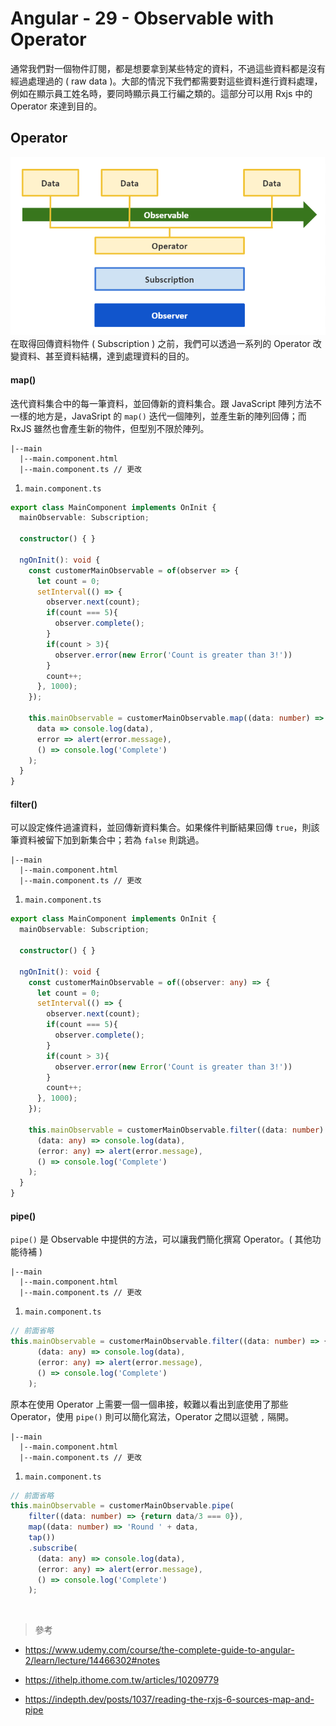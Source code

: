 # Angular - 29 - Observable with Operator
通常我們對一個物件訂閱，都是想要拿到某些特定的資料，不過這些資料都是沒有經過處理過的 ( raw data )。大部的情況下我們都需要對這些資料進行資料處理，例如在顯示員工姓名時，要同時顯示員工行編之類的。這部分可以用 Rxjs 中的 Operator 來達到目的。

## Operator
![](/images/29-1.png)
在取得回傳資料物件 ( Subscription ) 之前，我們可以透過一系列的 Operator 改變資料、甚至資料結構，達到處理資料的目的。

#### map()
迭代資料集合中的每一筆資料，並回傳新的資料集合。跟 JavaScript 陣列方法不一樣的地方是，JavaSript 的 `map()` 迭代一個陣列，並產生新的陣列回傳；而 RxJS 雖然也會產生新的物件，但型別不限於陣列。
```
|--main
  |--main.component.html
  |--main.component.ts // 更改
```

1. `main.component.ts`
```ts
export class MainComponent implements OnInit {
  mainObservable: Subscription;

  constructor() { }

  ngOnInit(): void {
    const customerMainObservable = of(observer => {
      let count = 0;
      setInterval(() => {
        observer.next(count);
        if(count === 5){
          observer.complete();
        }
        if(count > 3){
          observer.error(new Error('Count is greater than 3!'))
        }
        count++;
      }, 1000);
    });

    this.mainObservable = customerMainObservable.map((data: number) => 'Round ' + data).subscribe(
      data => console.log(data),
      error => alert(error.message),
      () => console.log('Complete')
    );
  }
}
```

#### filter()
可以設定條件過濾資料，並回傳新資料集合。如果條件判斷結果回傳 `true`，則該筆資料被留下加到新集合中；若為 `false` 則跳過。

```
|--main
  |--main.component.html
  |--main.component.ts // 更改
```

1. `main.component.ts`
```ts
export class MainComponent implements OnInit {
  mainObservable: Subscription;

  constructor() { }

  ngOnInit(): void {
    const customerMainObservable = of((observer: any) => {
      let count = 0;
      setInterval(() => {
        observer.next(count);
        if(count === 5){
          observer.complete();
        }
        if(count > 3){
          observer.error(new Error('Count is greater than 3!'))
        }
        count++;
      }, 1000);
    });

    this.mainObservable = customerMainObservable.filter((data: number) => {return data/3 === 0}).subscribe(
      (data: any) => console.log(data),
      (error: any) => alert(error.message),
      () => console.log('Complete')
    );
  }
}
```

#### pipe()
`pipe()` 是 Observable 中提供的方法，可以讓我們簡化撰寫 Operator。( 其他功能待補 )

```
|--main
  |--main.component.html
  |--main.component.ts // 更改
```

1. `main.component.ts`
```ts
// 前面省略
this.mainObservable = customerMainObservable.filter((data: number) => {return data/3 === 0}).subscribe(
      (data: any) => console.log(data),
      (error: any) => alert(error.message),
      () => console.log('Complete')
    );
```
原本在使用 Operator 上需要一個一個串接，較難以看出到底使用了那些 Operator，使用 `pipe()` 則可以簡化寫法，Operator 之間以逗號 `,` 隔開。

```
|--main
  |--main.component.html
  |--main.component.ts // 更改
```

1. `main.component.ts`
```ts
// 前面省略
this.mainObservable = customerMainObservable.pipe(
    filter((data: number) => {return data/3 === 0}),
    map((data: number) => 'Round ' + data,
    tap())
    .subscribe(
      (data: any) => console.log(data),
      (error: any) => alert(error.message),
      () => console.log('Complete')
    );
```

<br/>

> 參考
* https://www.udemy.com/course/the-complete-guide-to-angular-2/learn/lecture/14466302#notes

* https://ithelp.ithome.com.tw/articles/10209779

* https://indepth.dev/posts/1037/reading-the-rxjs-6-sources-map-and-pipe